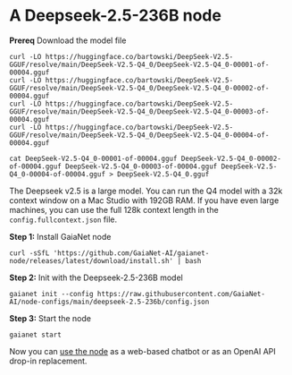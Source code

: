 # A Deepseek-2.5-236B node

**Prereq** Download the model file

```
curl -LO https://huggingface.co/bartowski/DeepSeek-V2.5-GGUF/resolve/main/DeepSeek-V2.5-Q4_0/DeepSeek-V2.5-Q4_0-00001-of-00004.gguf
curl -LO https://huggingface.co/bartowski/DeepSeek-V2.5-GGUF/resolve/main/DeepSeek-V2.5-Q4_0/DeepSeek-V2.5-Q4_0-00002-of-00004.gguf
curl -LO https://huggingface.co/bartowski/DeepSeek-V2.5-GGUF/resolve/main/DeepSeek-V2.5-Q4_0/DeepSeek-V2.5-Q4_0-00003-of-00004.gguf
curl -LO https://huggingface.co/bartowski/DeepSeek-V2.5-GGUF/resolve/main/DeepSeek-V2.5-Q4_0/DeepSeek-V2.5-Q4_0-00004-of-00004.gguf

cat DeepSeek-V2.5-Q4_0-00001-of-00004.gguf DeepSeek-V2.5-Q4_0-00002-of-00004.gguf DeepSeek-V2.5-Q4_0-00003-of-00004.gguf DeepSeek-V2.5-Q4_0-00004-of-00004.gguf > DeepSeek-V2.5-Q4_0.gguf
```

The Deepseek v2.5 is a large model. You can run the Q4 model with a 32k context window on a Mac Studio with 192GB RAM. If you 
have even large machines, you can use the full 128k context length in the `config.fullcontext.json` file.

**Step 1:** Install GaiaNet node

```
curl -sSfL 'https://github.com/GaiaNet-AI/gaianet-node/releases/latest/download/install.sh' | bash
```

**Step 2:** Init with the Deepseek-2.5-236B model

```
gaianet init --config https://raw.githubusercontent.com/GaiaNet-AI/node-configs/main/deepseek-2.5-236b/config.json
```

**Step 3:** Start the node

```
gaianet start
```

Now you can [use the node](https://docs.gaianet.ai/user-guide/mynode) as a web-based chatbot or as an OpenAI API drop-in replacement.

